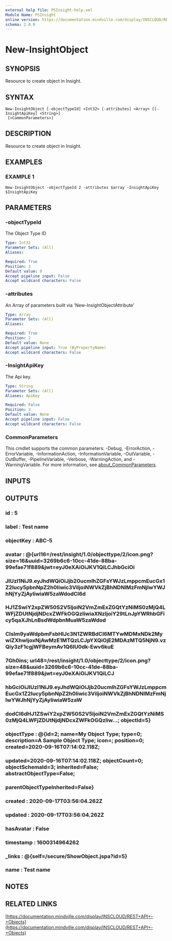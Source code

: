 ```yaml
---
external help file: PSInsight-help.xml
Module Name: PSInsight
online version: https://documentation.mindville.com/display/INSCLOUD/REST+API+-+Objects
schema: 2.0.0
---
```


# New-InsightObject

## SYNOPSIS
Resource to create object in Insight.

## SYNTAX

```
New-InsightObject [-objectTypeId] <Int32> [-attributes] <Array> [[-InsightApiKey] <String>]
 [<CommonParameters>]
```

## DESCRIPTION
Resource to create object in Insight.

## EXAMPLES

### EXAMPLE 1
```
New-InsightObject -objectTypeId 2 -attributes $array -InsightApiKey $InsightApiKey
```

## PARAMETERS

### -objectTypeId
The Object Type ID

```yaml
Type: Int32
Parameter Sets: (All)
Aliases:

Required: True
Position: 1
Default value: 0
Accept pipeline input: False
Accept wildcard characters: False
```

### -attributes
An Array of parameters built via 'New-InsightObjectAttribute'

```yaml
Type: Array
Parameter Sets: (All)
Aliases:

Required: True
Position: 2
Default value: None
Accept pipeline input: True (ByPropertyName)
Accept wildcard characters: False
```

### -InsightApiKey
The Api key.

```yaml
Type: String
Parameter Sets: (All)
Aliases: ApiKey

Required: False
Position: 3
Default value: None
Accept pipeline input: False
Accept wildcard characters: False
```

### CommonParameters
This cmdlet supports the common parameters: -Debug, -ErrorAction, -ErrorVariable, -InformationAction, -InformationVariable, -OutVariable, -OutBuffer, -PipelineVariable, -Verbose, -WarningAction, and -WarningVariable. For more information, see [about_CommonParameters](http://go.microsoft.com/fwlink/?LinkID=113216).

## INPUTS

## OUTPUTS

### id         : 5
### label      : Test name
### objectKey  : ABC-5
### avatar     : @{url16=/rest/insight/1.0/objecttype/2/icon.png?size=16&uuid=3269b6c6-10cc-41de-88ba-99efae71f889&jwt=eyJ0eXAiOiJKV1QiLCJhbGciOi
### JIUzI1NiJ9.eyJhdWQiOiJjb20ucmlhZGFsYWJzLmppcmEucGx1Z2lucy5pbnNpZ2h0Iiwic3ViIjoiNWVkZjBhNDNlMzFmNjIwYWJhNjYyZjAyIiwiaW5zaWdodCI6d
### HJ1ZSwiY2xpZW50S2V5IjoiN2VmZmExZGQtYzNiMS0zMjQ4LWFjZDUtNjdjNDcxZWFkOGQzIiwiaXNzIjoiY29tLnJpYWRhbGFicy5qaXJhLnBsdWdpbnMuaW5zaWdod
### CIsIm9yaWdpbmFsbHlJc3N1ZWRBdCI6MTYwMDMxNDk2MywiZXhwIjoxNjAwMzE1MTQzLCJpYXQiOjE2MDAzMTQ5NjN9.vzQiy3zF1cgjWFBeymAv1Q6lU0dk-Ewv6kuE
### 7Gh0ins; url48=/rest/insight/1.0/objecttype/2/icon.png?size=48&uuid=3269b6c6-10cc-41de-88ba-99efae71f889&jwt=eyJ0eXAiOiJKV1QiLCJ
### hbGciOiJIUzI1NiJ9.eyJhdWQiOiJjb20ucmlhZGFsYWJzLmppcmEucGx1Z2lucy5pbnNpZ2h0Iiwic3ViIjoiNWVkZjBhNDNlMzFmNjIwYWJhNjYyZjAyIiwiaW5zaW
### dodCI6dHJ1ZSwiY2xpZW50S2V5IjoiN2VmZmExZGQtYzNiMS0zMjQ4LWFjZDUtNjdjNDcxZWFkOGQzIiw...; objectId=5}
### objectType : @{id=2; name=My Object Type; type=0; description=A Sample Object Type; icon=; position=0; created=2020-09-16T07:14:02.118Z;
### updated=2020-09-16T07:14:02.118Z; objectCount=0; objectSchemaId=3; inherited=False; abstractObjectType=False;
### parentObjectTypeInherited=False}
### created    : 2020-09-17T03:56:04.262Z
### updated    : 2020-09-17T03:56:04.262Z
### hasAvatar  : False
### timestamp  : 1600314964262
### _links     : @{self=/secure/ShowObject.jspa?id=5}
### name       : Test name
## NOTES

## RELATED LINKS

[https://documentation.mindville.com/display/INSCLOUD/REST+API+-+Objects](https://documentation.mindville.com/display/INSCLOUD/REST+API+-+Objects)

